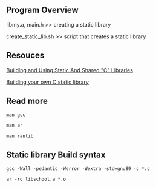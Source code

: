 ## Program Overview

libmy.a, main.h >> creating a static library

create_static_lib.sh >> script that creates a static library 

## Resouces

[Building and Using Static And Shared "C" Libraries](https://docencia.ac.upc.edu/FIB/USO/Bibliografia/unix-c-libraries.html#creating_static_archive)

[Building your own C static library](https://alx-intranet.hbtn.io/concepts/61)

## Read more

`man gcc`

`man ar`

`man ranlib`

## Static library Build syntax

`gcc -Wall -pedantic -Werror -Wextra -std=gnu89 -c *.c`

`ar -rc libschool.a *.o`
